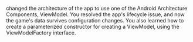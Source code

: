 changed the architecture of the app to use one of the Android Architecture Components, ViewModel. You resolved the app's lifecycle issue, and now the game's data survives configuration changes. You also learned how to create a parameterized constructor for creating a ViewModel, using the ViewModelFactory interface.